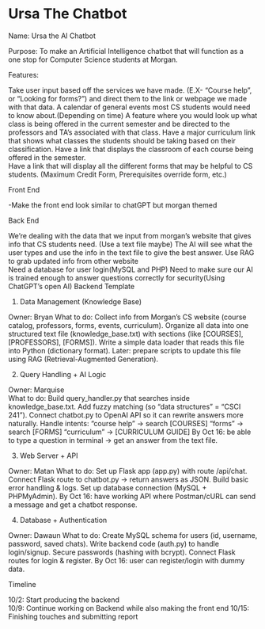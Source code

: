 # Ursa The Chatbot

Name: Ursa the AI Chatbot 

Purpose: To make an Artificial Intelligence chatbot that will function as a one stop for Computer Science students at Morgan. 

Features:  

Take user input based off the services we have made. (E.X- “Course help”, or “Looking for forms?”) and direct them to the link or webpage we made with that data. 
A calendar of general events most CS students would need to know about.(Depending on time) 
A feature where you would look up what class is being offered in the current semester and be directed to the professors and TA’s associated with that class. 
Have a major curriculum link that shows what classes the students should be taking based on their classification. 
Have a link that displays the classroom of each course being offered in the semester.  
Have a link that will display all the different forms that may be helpful to CS students. (Maximum Credit Form, Prerequisites override form, etc.) 
 

Front End 

-Make the front end look similar to chatGPT but morgan themed 

Back End 

We’re dealing with the data that we input from morgan’s website that gives info that CS students need. (Use a text file maybe) 
The AI will see what the user types and use the info in the text file to give the best answer. 
Use RAG to grab updated info from other website  
Need a database for user login(MySQL and PHP) 
Need to make sure our AI is trained enough to answer questions correctly for security(Using ChatGPT’s open AI) 
Backend Template 

1. Data Management (Knowledge Base) 

Owner: Bryan 
What to do: 
Collect info from Morgan’s CS website (course catalog, professors, forms, events, curriculum). 
Organize all data into one structured text file (knowledge_base.txt) with sections (like [COURSES], [PROFESSORS], [FORMS]). 
Write a simple data loader that reads this file into Python (dictionary format). 
Later: prepare scripts to update this file using RAG (Retrieval-Augmented Generation). 
 

2. Query Handling + AI Logic 

Owner: Marquise  
What to do: 
Build query_handler.py that searches inside knowledge_base.txt. 
Add fuzzy matching (so “data structures” = “CSCI 241”). 
Connect chatbot.py to OpenAI API so it can rewrite answers more naturally. 
Handle intents: 
“course help” → search [COURSES] 
“forms” → search [FORMS] 
“curriculum” → [CURRICULUM GUIDE] 
By Oct 16: be able to type a question in terminal → get an answer from the text file. 
 

3. Web Server + API 

Owner: Matan
What to do: 
Set up Flask app (app.py) with route /api/chat. 
Connect Flask route to chatbot.py → return answers as JSON. 
Build basic error handling & logs. 
Set up database connection (MySQL + PHPMyAdmin). 
By Oct 16: have working API where Postman/cURL can send a message and get a chatbot response. 
 

4. Database + Authentication 

Owner: Dawaun 
What to do: 
Create MySQL schema for users (id, username, password, saved chats). 
Write backend code (auth.py) to handle login/signup. 
Secure passwords (hashing with bcrypt). 
Connect Flask routes for login & register. 
By Oct 16: user can register/login with dummy data. 
 

Timeline 

10/2: Start producing the backend  
10/9: Continue working on Backend while also making the front end 
10/15: Finishing touches and submitting report 
